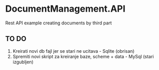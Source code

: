 # DocumentManagement.API
Rest API example creating documents by third part

## TO DO
1. Kreirati novi db fajl jer se stari ne ucitava - Sqlite (obrisan)
2. Spremiti novi skript za kreiranje baze, scheme + data - MySql (stari izgubljen)
